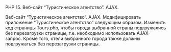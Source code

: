 PHP 15. Веб-cайт “Туристическое агентство”. AJAX.

Веб-cайт “Туристическое агентство”. AJAX.
Модифицировать приложение “Туристическое агентство” следующим образом. 
Изменить код страницы Tours.php, чтобы города выбранной страны подгружались 
без перезагрузки страницы, т.е. необходимо использовать AJAX-запрос. Кроме того, 
отели выбранного города также должны подгружаться без перезагрузки страницы.
